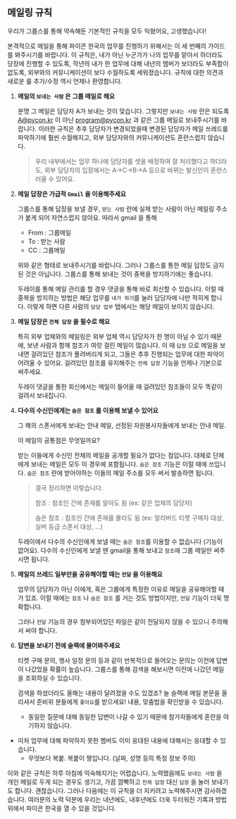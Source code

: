 ## 메일링 규칙

우리가 그룹스를 통해 약속해둔 기본적인 규칙을 모두 익혔어요, 고생했습니다!

본격적으로 메일을 통해 파이콘 한국의 업무를 진행하기 위해서는 이 세 번째의 가이드를 봐주시기를 바랍니다. 이 규칙은, 내가 아닌 누군가가 나의 업무를 맡아서 하더라도 당장에 진행할 수 있도록, 작년의 내가 한 업무에 대해 내년의 멤버가 보더라도 부족함이 없도록, 외부와의 커뮤니케이션이 보다 수월하도록 세워졌습니다. 규칙에 대한 의견과 새로운 룰 추가/수정 역시 언제나 환영합니다.

1. **메일의 `보내는 사람` 은 그룹 메일로 해요**

   분명 그 메일은 담당자 A가 보내는 것이 맞습니다. 그렇지만 `보내는 사람` 란은 되도록 A@pycon.kr 이 아닌 program@pycon.kr 과 같은 그룹 메일로 보내주시기를 바랍니다. 이러한 규칙은 추후 담당자가 변경되었을때 변경된 담당자가 메일 쓰레드를 파악하기에 훨씬 수월해지고, 외부 담당자와의 커뮤니케이션도 혼란스럽지 않습니다. 

   > 우리 내부에서는 업무 하나에 담당자를 셋을 배정하여 잘 처리했다고 하더라도, 외부 담당자의 입장에서는 A->C->B->A 등으로 바뀌는 발신인이 혼란스러울 수 있어요. 

2. **메일 답장은 가급적 `Gmail` 을 이용해주세요**
   
     그룹스를 통해 답장을 보낼 경우, `받는 사람` 란에 실제 받는 사람이 아닌 메일링 주소가 붙게 되어 자연스럽지 않아요. 따라서 gmail 을 통해
     - From : 그룹메일
     - To : 받는 사람
     - CC : 그룹메일
     
     위와 같은 형태로 보내주시기를 바랍니다. 그러나 그룹스를 통한 메일 답장도 금지된 것은 아닙니다. 그룹스를 통해 보내는 것이 중복을 방지하기에는 좋습니다.

   두레이를 통해 메일 관리를 할 경우 댓글을 통해 바로 회신할 수 있습니다. 이럴 때 중복을 방지하는 방법은 해당 업무를 `내가 하기`를 눌러 담당자에 나만 적히게 합니다. 이렇게 하면 다른 사람의 `담당 업무` 탭에서는 해당 메일이 보이지 않습니다.
   
3. **메일 답장은 `전체 답장` 을 필수로 해요**

   특히 외부 업체와의 메일링은 외부 업체 역시 담당자가 한 명이 아닐 수 있기 때문에, 보낸 사람과 함께 참조가 여럿 걸린 메일이 많습니다. 이 때 `답장` 으로 메일을 보내면 걸려있던 참조가 풀려버리게 되고, 그들은 추후 진행되는 업무에 대한 파악이 어려울 수 있어요. 걸려있던 참조를 유지해주는 `전체 답장` 기능을 언제나 기본으로 써주세요.

   두레이 댓글을 통한 회신에서는 메일이 들어올 때 걸려있던 참조들이 모두 똑같이 걸려서 보내집니다.

4. **다수의 수신인에게는 `숨은 참조` 를 이용해 보낼 수 있어요**

   그 해의 스폰서에게 보내는 안내 메일, 선정된 자원봉사자들에게 보내는 안내 메일.

   이 메일의 공통점은 무엇일까요?

   받는 이들에게 수신인 전체의 메일을 공개할 필요가 없다는 점입니다. 대체로 단체에게 보내는 메일은 모두 이 경우에 포함됩니다. `숨은 참조` 기능은 이럴 때에 쓰입니다. `숨은 참조` 란에 받아야하는 이들의 메일 주소를 모두 써서 발송하면 됩니다.

   > 결국 정리하면 이렇습니다.
   >
   > 참조 : 참조인 간에 존재를 알아도 됨 (ex: 같은 업체의 담당자)
   >
   > 숨은 참조 : 참조인 간에 존재를 몰라도 됨 (ex: 얼리버드 티켓 구매자 대상, 실버 등급 스폰서 대상, ...)

   두레이에서 다수의 수신인에게 보낼 때는 `숨은 참조`를 이용할 수 없습니다 (기능이 없어요). 다수의 수신인에게 보낼 땐 gmail을 통해 보내고 `참조`에 그룹 메일만 써주시면 됩니다.

5. **메일의 쓰레드 일부만을 공유해야할 때는 `전달` 을 이용해요**

   업무의 담당자가 아닌 이에게, 혹은 그룹에게 특정한 이유로 메일을 공유해야할 때가 있죠. 이럴 때에는 `참조` 나 `숨은 참조` 를 거는 것도 방법이지만, `전달` 기능이 더욱 명확합니다. 

   그러나 `전달` 기능의 경우 첨부되어있던 파일은 같이 전달되지 않을 수 있으니 주의해서 써야 합니다.

6. **답변을 보내기 전에 슬랙에 물어봐주세요**

   티켓 구매 문의, 행사 일정 문의 등과 같이 반복적으로 들어오는 문의는 이전에 답변이 나갔었을 확률이 높습니다. 그룹스를 통해 검색을 해보시면 이전에 나갔던 메일을 조회하실 수 있습니다.

   검색을 하셨더라도 올해는 내용이 달려졌을 수도 있겠죠? 늘 슬랙에 메일 본문을 올리셔서 준비위 분들에게 `좋아요`를 받으세요! 내용, 맞춤법을 확인받을 수 있습니다.
   
   - 동일한 질문에 대해 동일한 답변이 나갈 수 있기 때문에 참가자들에게 혼란을 야기하지 않습니다.
- 미처 업무에 대해 파악하지 못한 멤버도 이미 응대된 내용에 대해서는 응대할 수 있습니다.
   - 무엇보다 복붙. 복붙이 짱입니다. (날짜, 성명 등의 특정 정보 주의)
   

이와 같은 규칙은 하루 아침에 익숙해지기는 어렵습니다. 노력했음에도 `보내는 사람` 을 개인 메일로 두게 되는 경우도 생기고, 가끔 깜빡하고 `전체 답장` 대신 `답장` 을 눌러 보내기도 합니다. 괜찮습니다. 그러나 다음에는 이 규칙을 더 지키려고 노력해주시면 감사하겠습니다. 여러분의 노력 덕분에 우리는 내년에도, 내후년에도 더욱 두터워진 기록과 방법 위에서 파이콘 한국을 열 수 있을 것입니다.
